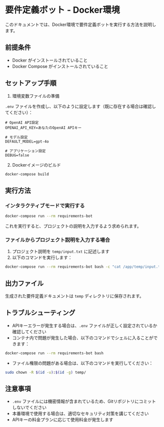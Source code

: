 # 要件定義ボット - Docker環境

このドキュメントでは、Docker環境で要件定義ボットを実行する方法を説明します。

## 前提条件

- Docker がインストールされていること
- Docker Compose がインストールされていること

## セットアップ手順

1. 環境変数ファイルの準備

`.env` ファイルを作成し、以下のように設定します（既に存在する場合は確認してください）：

```
# OpenAI API設定
OPENAI_API_KEY=あなたのOpenAI APIキー

# モデル設定
DEFAULT_MODEL=gpt-4o

# アプリケーション設定
DEBUG=false
```

2. Dockerイメージのビルド

```bash
docker-compose build
```

## 実行方法

### インタラクティブモードで実行する

```bash
docker-compose run --rm requirements-bot
```

これを実行すると、プロジェクトの説明を入力するよう求められます。

### ファイルからプロジェクト説明を入力する場合

1. プロジェクト説明を `temp/input.txt` に記述します
2. 以下のコマンドを実行します：

```bash
docker-compose run --rm requirements-bot bash -c "cat /app/temp/input.txt | python -m requirements_bot.main"
```

## 出力ファイル

生成された要件定義ドキュメントは `temp` ディレクトリに保存されます。

## トラブルシューティング

- APIキーエラーが発生する場合は、`.env` ファイルが正しく設定されているか確認してください
- コンテナ内で問題が発生した場合、以下のコマンドでシェルに入ることができます：

```bash
docker-compose run --rm requirements-bot bash
```

- ファイル権限の問題がある場合は、以下のコマンドを実行してください：

```bash
sudo chown -R $(id -u):$(id -g) temp/
```

## 注意事項

- `.env` ファイルには機密情報が含まれているため、Gitリポジトリにコミットしないでください
- 本番環境で使用する場合は、適切なセキュリティ対策を講じてください
- APIキーの料金プランに応じて使用料金が発生します 